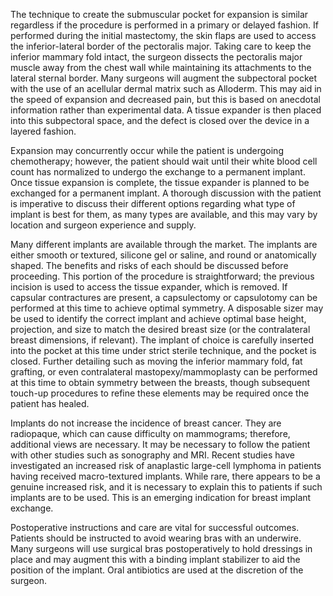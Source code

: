 The technique to create the submuscular pocket for expansion is similar regardless if the procedure is performed in a primary or delayed fashion. If performed during the initial mastectomy, the skin flaps are used to access the inferior-lateral border of the pectoralis major. Taking care to keep the inferior mammary fold intact, the surgeon dissects the pectoralis major muscle away from the chest wall while maintaining its attachments to the lateral sternal border. Many surgeons will augment the subpectoral pocket with the use of an acellular dermal matrix such as Alloderm. This may aid in the speed of expansion and decreased pain, but this is based on anecdotal information rather than experimental data. A tissue expander is then placed into this subpectoral space, and the defect is closed over the device in a layered fashion.

Expansion may concurrently occur while the patient is undergoing chemotherapy; however, the patient should wait until their white blood cell count has normalized to undergo the exchange to a permanent implant. Once tissue expansion is complete, the tissue expander is planned to be exchanged for a permanent implant. A thorough discussion with the patient is imperative to discuss their different options regarding what type of implant is best for them, as many types are available, and this may vary by location and surgeon experience and supply.

Many different implants are available through the market. The implants are either smooth or textured, silicone gel or saline, and round or anatomically shaped. The benefits and risks of each should be discussed before proceeding. This portion of the procedure is straightforward; the previous incision is used to access the tissue expander, which is removed. If capsular contractures are present, a capsulectomy or capsulotomy can be performed at this time to achieve optimal symmetry. A disposable sizer may be used to identify the correct implant and achieve optimal base height, projection, and size to match the desired breast size (or the contralateral breast dimensions, if relevant). The implant of choice is carefully inserted into the pocket at this time under strict sterile technique, and the pocket is closed. Further detailing such as moving the inferior mammary fold, fat grafting, or even contralateral mastopexy/mammoplasty can be performed at this time to obtain symmetry between the breasts, though subsequent touch-up procedures to refine these elements may be required once the patient has healed.

Implants do not increase the incidence of breast cancer. They are radiopaque, which can cause difficulty on mammograms; therefore, additional views are necessary. It may be necessary to follow the patient with other studies such as sonography and MRI. Recent studies have investigated an increased risk of anaplastic large-cell lymphoma in patients having received macro-textured implants. While rare, there appears to be a genuine increased risk, and it is necessary to explain this to patients if such implants are to be used. This is an emerging indication for breast implant exchange.

Postoperative instructions and care are vital for successful outcomes. Patients should be instructed to avoid wearing bras with an underwire. Many surgeons will use surgical bras postoperatively to hold dressings in place and may augment this with a binding implant stabilizer to aid the position of the implant. Oral antibiotics are used at the discretion of the surgeon.